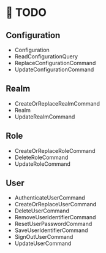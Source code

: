 # 🧪 TODO

## Configuration

- Configuration
- ReadConfigurationQuery
- ReplaceConfigurationCommand
- UpdateConfigurationCommand

## Realm

- CreateOrReplaceRealmCommand
- Realm
- UpdateRealmCommand

## Role

- CreateOrReplaceRoleCommand
- DeleteRoleCommand
- UpdateRoleCommand

## User

- AuthenticateUserCommand
- CreateOrReplaceUserCommand
- DeleteUserCommand
- RemoveUserIdentifierCommand
- ResetUserPasswordCommand
- SaveUserIdentifierCommand
- SignOutUserCommand
- UpdateUserCommand
